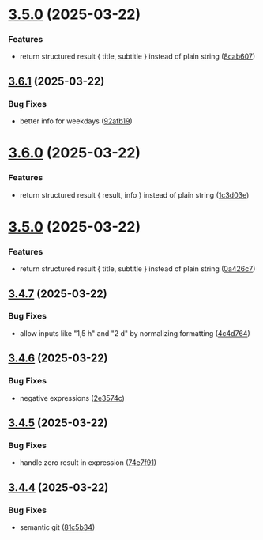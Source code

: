 # [3.5.0](https://github.com/shura-v/alfred-time-calculator/compare/v3.4.7...v3.5.0) (2025-03-22)


### Features

* return structured result { title, subtitle } instead of plain string ([8cab607](https://github.com/shura-v/alfred-time-calculator/commit/8cab607a3b25b76bf285ee2545624c1ff4d5f176))

## [3.6.1](https://github.com/shura-v/alfred-time-calculator/compare/v3.6.0...v3.6.1) (2025-03-22)


### Bug Fixes

* better info for weekdays ([92afb19](https://github.com/shura-v/alfred-time-calculator/commit/92afb19631dd8b1431d364f8887dbb90834adbf5))

# [3.6.0](https://github.com/shura-v/alfred-time-calculator/compare/v3.5.0...v3.6.0) (2025-03-22)


### Features

* return structured result { result, info } instead of plain string ([1c3d03e](https://github.com/shura-v/alfred-time-calculator/commit/1c3d03eb3cbdbaa57b4092c549ea0e39ee74edfb))

# [3.5.0](https://github.com/shura-v/alfred-time-calculator/compare/v3.4.7...v3.5.0) (2025-03-22)


### Features

* return structured result { title, subtitle } instead of plain string ([0a426c7](https://github.com/shura-v/alfred-time-calculator/commit/0a426c7442312b3e6161b83fc4c784ec27b4f1ab))

## [3.4.7](https://github.com/shura-v/alfred-time-calculator/compare/v3.4.6...v3.4.7) (2025-03-22)


### Bug Fixes

* allow inputs like "1,5 h" and "2 d" by normalizing formatting ([4c4d764](https://github.com/shura-v/alfred-time-calculator/commit/4c4d764c83e4bc1378f48b9d589c1e4096dd6106))

## [3.4.6](https://github.com/shura-v/alfred-time-calculator/compare/v3.4.5...v3.4.6) (2025-03-22)


### Bug Fixes

* negative expressions ([2e3574c](https://github.com/shura-v/alfred-time-calculator/commit/2e3574c524a96c18884fc1e62d1614b63080a3f1))

## [3.4.5](https://github.com/shura-v/alfred-time-calculator/compare/v3.4.4...v3.4.5) (2025-03-22)


### Bug Fixes

* handle zero result in expression ([74e7f91](https://github.com/shura-v/alfred-time-calculator/commit/74e7f9135e44157bb943d406b93b90d100641b44))

## [3.4.4](https://github.com/shura-v/alfred-time-calculator/compare/v3.4.3...v3.4.4) (2025-03-22)


### Bug Fixes

* semantic git ([81c5b34](https://github.com/shura-v/alfred-time-calculator/commit/81c5b349f61e8ca2b458fdf6225e18452e7d7469))
